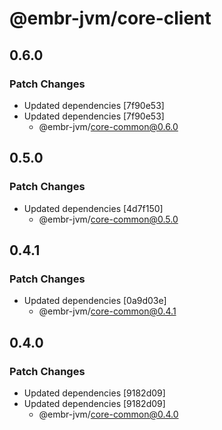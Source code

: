 # @embr-jvm/core-client

## 0.6.0

### Patch Changes

- Updated dependencies [7f90e53]
- Updated dependencies [7f90e53]
  - @embr-jvm/core-common@0.6.0

## 0.5.0

### Patch Changes

- Updated dependencies [4d7f150]
  - @embr-jvm/core-common@0.5.0

## 0.4.1

### Patch Changes

- Updated dependencies [0a9d03e]
  - @embr-jvm/core-common@0.4.1

## 0.4.0

### Patch Changes

- Updated dependencies [9182d09]
- Updated dependencies [9182d09]
  - @embr-jvm/core-common@0.4.0
